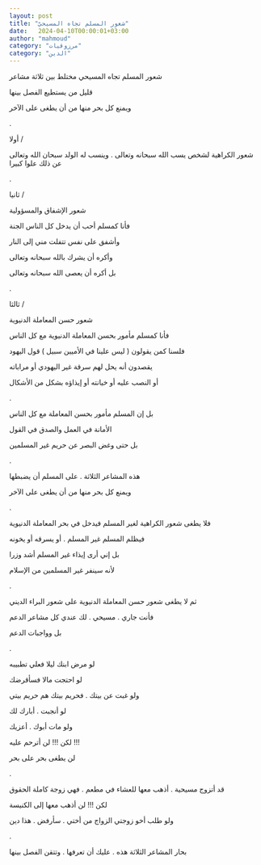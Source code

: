 ```yaml
---
layout: post
title: "شعور المسلم تجاه المسيحيّ"
date:   2024-04-10T00:00:01+03:00
author: "mahmoud"
category: "مرزوقيات"
category: "الدين"
---
```



شعور المسلم تجاه المسيحي مختلط بين ثلاثة مشاعر

قليل من يستطيع الفصل بينها

ويمنع كل بحر منها من أن يطغى على الآخر

.

أولا /

شعور الكراهية لشخص يسب الله سبحانه وتعالى . وينسب له
الولد سبحان الله وتعالى عن ذلك علوا كبيرا

.

ثانيا /

شعور الإشفاق والمسؤولية

فأنا كمسلم أحب أن يدخل كل الناس الجنة

وأشفق على نفس تتفلت مني إلى النار

وأكره أن يشرك بالله سبحانه وتعالى

بل أكره أن يعصى الله سبحانه وتعالى

.

ثالثا /

شعور حسن المعاملة الدنيوية

فأنا كمسلم مأمور بحسن المعاملة الدنيوية مع كل
الناس

فلسنا كمن يقولون ( ليس علينا في الأميين سبيل ) قول
اليهود

يقصدون أنه يحل لهم سرقة غير اليهودي أو مراباته

أو النصب عليه أو خيانته أو إيذاؤه بشكل من الأشكال

.

بل إن المسلم مأمور بحسن المعاملة مع كل الناس

الأمانة في العمل والصدق في القول

بل حتى وغض البصر عن حريم غير المسلمين

.

هذه المشاعر الثلاثة . على المسلم أن يضبطها

ويمنع كل بحر منها من أن يطغى على الآخر

.

فلا يطغى شعور الكراهية لغير المسلم فيدخل في بحر المعاملة
الدنيوية

فيظلم المسلم غير المسلم . أو يسرقه أو يخونه

بل إني أرى إيذاء غير المسلم أشد وزرا

لأنه سينفر غير المسلمين من الإسلام

.

ثم لا يطغى شعور حسن المعاملة الدنيوية على شعور البراء
الديني

فأنت جاري . مسيحي . لك عندي كل مشاعر الدعم

بل وواجبات الدعم

.

لو مرض ابنك ليلا فعلي تطبيبه

لو احتجت مالا فسأقرضك

ولو غبت عن بيتك . فحريم بيتك هم حريم بيتي

لو أنجبت . أبارك لك

ولو مات أبوك . أعزيك

لكن !!! لن أترحم عليه !!!

لن يطغى بحر على بحر

.

قد أتزوج مسيحية . أذهب معها للعشاء في مطعم . فهي زوجة
كاملة الحقوق

لكن !!! لن أذهب معها إلى الكنيسة

ولو طلب أخو زوجتي الزواج من أختي . سأرفض . هذا
دين

.

بحار المشاعر الثلاثة هذه . عليك أن تعرفها . وتتقن الفصل
بينها
